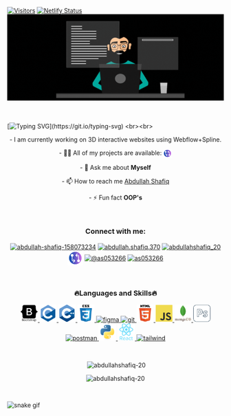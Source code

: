 [![Visitors](https://api.visitorbadge.io/api/visitors?path=https%3A%2F%2Fgithub.com%2Fabdullahshafiq-20%2Fabdullahshafiq-20&label=Visitors&labelColor=%23545a61&countColor=%23bef9c6&style=flat&labelStyle=upper)](https://visitorbadge.io/status?path=https%3A%2F%2Fgithub.com%2Fabdullahshafiq-20%2Fabdullahshafiq-20)
[![Netlify Status](https://api.netlify.com/api/v1/badges/f31400c3-bbbf-4d81-88ad-6bb6942b8fcf/deploy-status)](https://app.netlify.com/sites/abdullahro/deploys)
![link](https://github.com/abdullahshafiq-20/abdullahshafiq-20/blob/master/sources/banner.gif)


<br> <br>
[![Typing SVG](https://readme-typing-svg.herokuapp.com?font=Fira+Code&weight=700&size=46&duration=4000&pause=1000&color=02AB9E&center=true&vCenter=true&width=1100&lines=Hey%2C+Folks!;This+is+%22Abdullah+Shafiq%22;Nice+to+meet+you!)](https://git.io/typing-svg)
<br><br>

<p align=center>- I am currently working on 3D interactive websites using Webflow+Spline. </p>

<p align=center>- 👨‍💻 All of my projects are available: <a href="https://abdullahshafiq-portfolio.netlify.app/"><img src="sources/emoji.png" width=20px height=20px align=center /></a></p>

<p align=center>- 💬 Ask me about <b>Myself</b></p>

<p align=center>- 📫 How to reach me <a href="mailto:as053266@gmail.com">Abdullah Shafiq</a></p>

<p align=center>- ⚡ Fun fact <b>OOP's</b></p>

<br>
<h3 align="center">Connect with me:</h3>
<p align="center">
  <a href="https://linkedin.com/in/abdullah-shafiq-158073234" target="blank"><img align="center" src="https://raw.githubusercontent.com/rahuldkjain/github-profile-readme-generator/master/src/images/icons/Social/linked-in-alt.svg" alt="abdullah-shafiq-158073234" height="30" width="40" /></a>
<a href="https://fb.com/abdullah.shafiq.370" target="blank"><img align="center" src="https://raw.githubusercontent.com/rahuldkjain/github-profile-readme-generator/master/src/images/icons/Social/facebook.svg" alt="abdullah.shafiq.370" height="30" width="40" /></a>
<a href="https://instagram.com/abdullahshafiq_20" target="blank"><img align="center" src="https://raw.githubusercontent.com/rahuldkjain/github-profile-readme-generator/master/src/images/icons/Social/instagram.svg" alt="abdullahshafiq_20" height="30" width="40" /></a>
<a href="https://abdullahshafiq-portfolio.netlify.app/" target="blank"><img align="center" src="sources/emoji.png" alt="abdullah-shafiq-158073234" height="35" width="35" /></a>
<a href="https://medium.com/@as053266" target="blank"><img align="center" src="https://raw.githubusercontent.com/rahuldkjain/github-profile-readme-generator/master/src/images/icons/Social/medium.svg" alt="@as053266" height="30" width="40" /></a>
<a href="https://www.leetcode.com/as053266" target="blank"><img align="center" src="https://raw.githubusercontent.com/rahuldkjain/github-profile-readme-generator/master/src/images/icons/Social/leet-code.svg" alt="as053266" height="30" width="40" /></a>
</p>
<br>

<h3 align="center">🔥Languages and Skills🔥</h3>
<p align="center"> <a href="https://getbootstrap.com" target="_blank" rel="noreferrer"> <img src="https://raw.githubusercontent.com/devicons/devicon/master/icons/bootstrap/bootstrap-plain-wordmark.svg" alt="bootstrap" width="40" height="40"/> </a> <a href="https://www.cprogramming.com/" target="_blank" rel="noreferrer"> <img src="https://raw.githubusercontent.com/devicons/devicon/master/icons/c/c-original.svg" alt="c" width="40" height="40"/> </a> <a href="https://www.w3schools.com/cpp/" target="_blank" rel="noreferrer"> <img src="https://raw.githubusercontent.com/devicons/devicon/master/icons/cplusplus/cplusplus-original.svg" alt="cplusplus" width="40" height="40"/> </a> <a href="https://www.w3schools.com/css/" target="_blank" rel="noreferrer"> <img src="https://raw.githubusercontent.com/devicons/devicon/master/icons/css3/css3-original-wordmark.svg" alt="css3" width="40" height="40"/> </a> <a href="https://www.figma.com/" target="_blank" rel="noreferrer"> <img src="https://www.vectorlogo.zone/logos/figma/figma-icon.svg" alt="figma" width="40" height="40"/> </a> <a href="https://git-scm.com/" target="_blank" rel="noreferrer"> <img src="https://www.vectorlogo.zone/logos/git-scm/git-scm-icon.svg" alt="git" width="40" height="40"/> </a> <a href="https://www.w3.org/html/" target="_blank" rel="noreferrer"> <img src="https://raw.githubusercontent.com/devicons/devicon/master/icons/html5/html5-original-wordmark.svg" alt="html5" width="40" height="40"/> </a> <a href="https://developer.mozilla.org/en-US/docs/Web/JavaScript" target="_blank" rel="noreferrer"> <img src="https://raw.githubusercontent.com/devicons/devicon/master/icons/javascript/javascript-original.svg" alt="javascript" width="40" height="40"/> </a> <a href="https://www.mongodb.com/" target="_blank" rel="noreferrer"> <img src="https://raw.githubusercontent.com/devicons/devicon/master/icons/mongodb/mongodb-original-wordmark.svg" alt="mongodb" width="40" height="40"/> </a> <a href="https://www.photoshop.com/en" target="_blank" rel="noreferrer"> <img src="https://raw.githubusercontent.com/devicons/devicon/master/icons/photoshop/photoshop-line.svg" alt="photoshop" width="40" height="40"/> </a> <a href="https://postman.com" target="_blank" rel="noreferrer"> <img src="https://www.vectorlogo.zone/logos/getpostman/getpostman-icon.svg" alt="postman" width="40" height="40"/> </a> <a href="https://www.python.org" target="_blank" rel="noreferrer"> <img src="https://raw.githubusercontent.com/devicons/devicon/master/icons/python/python-original.svg" alt="python" width="40" height="40"/> </a> <a href="https://reactjs.org/" target="_blank" rel="noreferrer"> <img src="https://raw.githubusercontent.com/devicons/devicon/master/icons/react/react-original-wordmark.svg" alt="react" width="40" height="40"/> </a> <a href="https://tailwindcss.com/" target="_blank" rel="noreferrer"> <img src="https://www.vectorlogo.zone/logos/tailwindcss/tailwindcss-icon.svg" alt="tailwind" width="40" height="40"/> </a> </p>
<br>
<p align=center>&nbsp;<img align="center" src="https://github-readme-stats.vercel.app/api?username=abdullahshafiq-20&show_icons=true&locale=en&bg_color=0,EC6C6C,FFD479,FFFC79,73FA79&theme=graywhite"" alt="abdullahshafiq-20" /> 
</p>

<p align="center">
  <img src="https://github-readme-stats.vercel.app/api/top-langs?username=abdullahshafiq-20&show_icons=true&locale=en&layout=compact&bg_color=0,EC6C6C,FFD479,FFFC79,73FA79&theme=graywhite" alt="abdullahshafiq-20" />
</p>

<br clear="both">

![snake gif](https://github.com/abdullahshafiq-20/abdullahshafiq-20/blob/output/github-contribution-grid-snake.svg)



